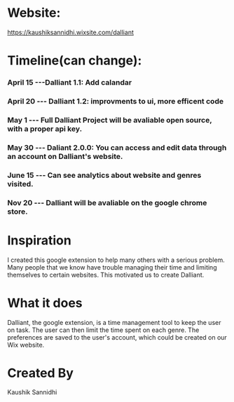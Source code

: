 # Website:
https://kaushiksannidhi.wixsite.com/dalliant

# Timeline(can change):
### April 15 ---Dalliant 1.1: Add calandar 
### April 20 --- Dalliant 1.2: improvments to ui, more efficent code 
### May 1 --- Full Dalliant Project will be avaliable open source, with a proper api key. 
### May 30 --- Daliant 2.0.0: You can access and edit data through an account on Dalliant's website. 
### June 15 --- Can see analytics about website and genres visited. 
### Nov 20 --- Dalliant will be avaliable on the google chrome store. 

# Inspiration
I created this google extension to help many others with a serious problem. Many people that we know have trouble managing their time and limiting themselves to certain websites. This motivated us to create Dalliant. 

# What it does
Dalliant, the google extension, is a time management tool to keep the user on task. The user can then limit the time spent on each genre. The preferences are saved to the user's account, which could be created on our Wix website. 


# Created By
Kaushik Sannidhi 
